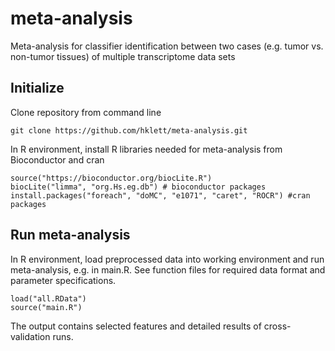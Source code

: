# meta-analysis
Meta-analysis for classifier identification between two cases (e.g. tumor vs. non-tumor tissues) of multiple transcriptome data sets


## Initialize
Clone repository from command line
```
git clone https://github.com/hklett/meta-analysis.git
```

In R environment, install R libraries needed for meta-analysis from Bioconductor and cran

```
source("https://bioconductor.org/biocLite.R")
biocLite("limma", "org.Hs.eg.db") # bioconductor packages
install.packages("foreach", "doMC", "e1071", "caret", "ROCR") #cran packages
```

## Run meta-analysis
In R environment, load preprocessed data into working environment and run meta-analysis, e.g. in main.R. See function files for required data format and parameter specifications.

```
load("all.RData") 
source("main.R")
```

The output contains selected features and detailed results of cross-validation runs.